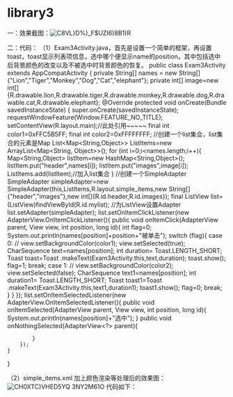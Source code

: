 # library3
一：效果截图：![C8VL}`D%)_F$UZ`I6)8B1)R](https://user-images.githubusercontent.com/114241292/201456091-8b670331-fdad-4a0c-a7fe-ce91128a919a.png)


二：代码：
  （1）Exam3Activity.java，首先是设置一个简单的框架，再设置toast，toast显示列表项信息，选中哪个便显示name的position，其中包括选中后背景颜色的改变以及不被选中时背景颜色的恢复。
public class Exam3Activity extends AppCompatActivity {
    private String[] names = new String[]{"Lion","Tiger","Monkey","Dog","Cat","elephant"};
    private int[] image=new int[]{R.drawable.lion,R.drawable.tiger,R.drawable.monkey,R.drawable.dog,R.drawable.cat,R.drawable.elephant};
    @Override
    protected void onCreate(Bundle savedInstanceState) {
        super.onCreate(savedInstanceState);
        requestWindowFeature(Window.FEATURE_NO_TITLE);
        setContentView(R.layout.main);//此处引用~~~~~
        final int color1=0xFFC5B5FF;
        final int color2=0xFFFFFFFF;
        //创建一个list集合，list集合的元素是Map
        List<Map<String,Object>> ListItems=new ArrayList<Map<String, Object>>();
        for (int i=0;i<names.length;i++){
            Map<String,Object> listItem=new HashMap<String,Object>();
            listItem.put("header",names[i]);
            listItem.put("images",image[i]);
            ListItems.add(listItem);//加入list集合
        }
        //创建一个SimpleAdapter
        SimpleAdapter simpleAdapter=new SimpleAdapter(this,ListItems,R.layout.simple_items,new String[]{"header","images"},new int[]{R.id.header,R.id.images});
        final ListView list=(ListView)findViewById(R.id.mylist);
        //为ListView设置Adapter
        list.setAdapter(simpleAdapter);
        list.setOnItemClickListener(new AdapterView.OnItemClickListener(){
            public void onItemClick(AdapterView<?> parent, View view, int position, long id){
                int flag=0;
                System.out.println(names[position]+position+"被单击");
                switch (flag){
                    case 0:
//                        view.setBackgroundColor(color1);
                        view.setSelected(true);
                        CharSequence text=names[position];
                        int duration= Toast.LENGTH_SHORT;
                        Toast toast=Toast .makeText(Exam3Activity.this,text,duration);
                        toast.show();
                        flag=1;
                        break;
                    case 1:
//                        view.setBackgroundColor(color2);
                        view.setSelected(false);
                        CharSequence text1=names[position];
                        int duration1= Toast.LENGTH_SHORT;
                        Toast toast1=Toast .makeText(Exam3Activity.this,text1,duration1);
                        toast1.show();
                        flag=0;
                        break;
                }
            }
        });
        list.setOnItemSelectedListener(new AdapterView.OnItemSelectedListener(){
            public void onItemSelected(AdapterView<?> parent, View view, int position, long id){
                System.out.println(names[position]+"选中");
            }
            public void onNothingSelected(AdapterView<?> parent){

            }
        });
    }

}
  
  （2）simple_items.xml
  加上颜色渲染等处理后的效果图：
  ![CH0XTC)VHED5YQ 3NY2M61O](https://user-images.githubusercontent.com/114241292/201456453-1754c233-e061-479e-aced-86dc8f8686b2.png)
  代码如下：
<?xml version="1.0" encoding="utf-8"?>
<LinearLayout
    xmlns:android="http://schemas.android.com/apk/res/android"
    android:layout_width="match_parent"
    android:layout_height="wrap_content"
    android:orientation="horizontal">
    <TextView
        android:id="@+id/header"
        android:layout_width="wrap_content"
        android:layout_height="wrap_content"
        android:textColor="#000000"
        android:textSize="20dp"
        android:paddingLeft="10dp"
        />
    <RelativeLayout
        android:layout_width="wrap_content"
        android:layout_height="wrap_content">
        <ImageView
            android:id="@+id/images"
            android:layout_width="50dp"
            android:layout_height="50dp"
            android:layout_margin="0dp"
            android:layout_alignParentRight="true"
            />
    </RelativeLayout>
</LinearLayout>


